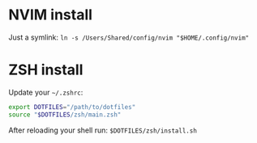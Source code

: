 # NVIM install
Just a symlink:
`ln -s /Users/Shared/config/nvim "$HOME/.config/nvim"`

# ZSH install
Update your `~/.zshrc`:
```sh
export DOTFILES="/path/to/dotfiles"
source "$DOTFILES/zsh/main.zsh"
```

After reloading your shell run:
`$DOTFILES/zsh/install.sh`
